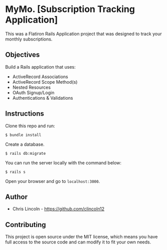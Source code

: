 # MyMo. [Subscription Tracking Application]

This was a Flatiron Rails Application project that was designed to track your monthly subscriptions.

## Objectives
Build a Rails application that uses:

  - ActiveRecord Associations
  - ActiveRecord Scope Method(s)
  - Nested Resources
  - OAuth Signup/Login
  - Authentications & Validations

## Instructions

Clone this repo and run:
```
$ bundle install
```
Create a database.
```
$ rails db:migrate
```
You can run the server locally with the command below:
```
$ rails s
```
Open your browser and go to `localhost:3000`.

## Author
- Chris Lincoln - https://github.com/clincoln12

## Contributing
This project is open source under the MIT license, which means you have full access to the source code and can modify it to fit your own needs.
